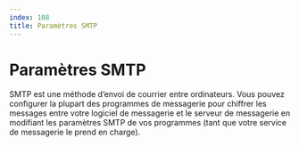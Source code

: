 ```yaml
---
index: 108
title: Paramètres SMTP
---
```

# Paramètres SMTP

SMTP est une méthode d’envoi de courrier entre ordinateurs. Vous pouvez configurer la plupart des programmes de messagerie pour chiffrer les messages entre votre logiciel de messagerie et le serveur de messagerie en modifiant les paramètres SMTP de vos programmes (tant que votre service de messagerie le prend en charge).